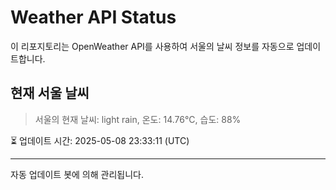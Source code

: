 
# Weather API Status

이 리포지토리는 OpenWeather API를 사용하여 서울의 날씨 정보를 자동으로 업데이트합니다.

## 현재 서울 날씨
> 서울의 현재 날씨: light rain, 온도: 14.76°C, 습도: 88%

⏳ 업데이트 시간: 2025-05-08 23:33:11 (UTC)

---
자동 업데이트 봇에 의해 관리됩니다.

